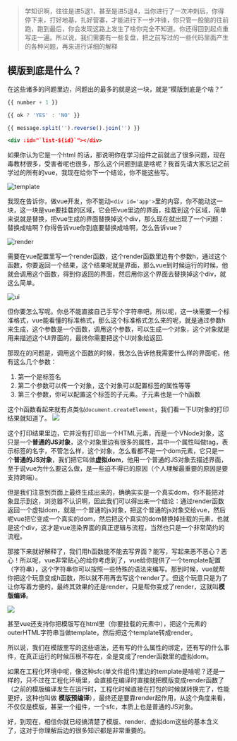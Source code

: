 > 学知识啊，往往是进5退1，甚至是进5退4，当你进行了一次冲刺后，你得停下来，打好地基，扎好营寨，才能进行下一步冲锋，你只管一股脑的往前跑，跑到最后，你会发现这路上发生了啥你完全不知道。你还得回到起点重写走一遍。所以说，我们需要有一些复盘，把之前写过的一些代码里面产生的各种问题，再来进行详细的解释

## 模版到底是什么？

在这些诸多的问题里边，问题出的最多的就是这一块，就是“模版到底是个啥？”

```jsx
{{ number + 1 }}

{{ ok ? 'YES' : 'NO' }}

{{ message.split('').reverse().join('') }}

<div :id="`list-${id}`"></div>
```

如果你认为它是一个html 的话，那说明你在学习组件之前就出了很多问题，现在毒教材很多，受害者呢也很多，那么这个问题到底是啥呢？我首先请大家忘记之前学过的所有的vue，我现在给你下一个结论，你不能这些写。

![template](https://img.picgo.net/2025/07/26/image97e396121cc6546f.png)

我现在告诉你，做vue开发，你不能动```<div id='app'>```里的内容，你不能动这一块，这一块是vue要挂载的区域，它会把vue里边的界面，挂载到这个区域，简单来说就是替换，把vue生成的界面替换掉这个div，那么现在就出现了一个问题：替换成啥啊？你得告诉vue你到底要替换成啥啊，怎么告诉vue？

![render](https://img.picgo.net/2025/07/26/imagee3eb8503d6864c3a.png)

需要在vue配置里写一个render函数，这个render函数里边有个参数h，通过这个函数，你要返回一个结果，这个结果呢就是界面，那么vue到时候运行的时候，他就会调用这个函数，得到你返回的界面，然后用你这个界面去替换掉这个div，就这么简单。

![ui](https://img.picgo.net/2025/07/26/image75fe6e65fb5b4ad3.png)

但你要怎么写呢。你总不能直接自己手写个字符串吧，所以呢，这一块需要一个标准格式，vue能看懂的标准格式，那么这个标准格式怎么来的呢，就是通过参数h来生成，这个参数是一个函数，调用这个参数，可以生成一个对象，这个对象就是用来描述这个UI界面的，最终你需要把这个UI对象给返回.

那现在的问题是，调用这个函数的时候，我怎么告诉他我需要什么样的界面呢，他有这么几个参数：
1. 第一个是标签名
2. 第二个参数可以传一个对象，这个对象可以配置标签的属性等等
3. 第三个参数，你可以配置这个标签的子元素。子元素也是一个h函数


这个h函数看起来就有点类似```document.createElement```，我们看一下UI对象的打印结果就知道了。
![](https://img.picgo.net/2025/07/26/image4939e48f91e49797.png)

这个打印结果里边，它并没有打印出一个HTML元素，而是一个VNode对象，这只是一个**普通的JS对象**，这个对象里边有很多的属性，其中一个属性叫做tag，表示标签的名字，不管怎么样，这个对象，怎么看都不是一个dom元素，它只是一个**普通的JS对象**，我们把它叫做**虚拟dom**，他用一个普通的JS对象去描述界面，至于说vue为什么要这么做，是一些迫不得已的原因（个人理解最重要的原因是要支持跨端）。

但是我们注意到页面上最终生成出来的，确确实实是一个真实dom，你不能把对象显示到这，浏览器不认识啊，因此我们可以得出来一个结论：通过render函数返回一个虚拟dom，就是一个普通的js对象，把这个普通的js对象交给vue，然后呢vue把它变成一个真实的dom，然后把这个真实的dom替换掉挂载的元素，也就是这个div，这才是vue渲染界面的真正逻辑与流程，当然也只是一个非常简约的流程。

那接下来就好解释了，我们用h函数能不能去写界面？能写，写起来恶不恶心？恶心！所以呢，vue非常贴心的给你考虑到了，vue给你提供了一个template配置（字符串），这个字符串你可以按照一些特殊的语法来编写。那到时候，vue就帮你把这个玩意变成h函数，所以就不用再去写这个render了。但这个玩意只是为了让你写着方便的，最终其效果的还是render，只是帮你变成了render，这就叫**模版编译**。

![](https://img.picgo.net/2025/07/26/imageab33801ab59ee9f2.png)


甚至vue还支持你把模版写在html里（你要挂载的元素中），把这个元素的outerHTML字符串当做template，然后把这个template转成render。

所以说，我们在模版里写的这些语法，还有写的什么属性的绑定，还有写的什么事件，在真正运行的时候压根不存在，全是变成了render函数里的虚拟dom。

如果在工程化环境中呢，像这种sfc(单文件组件)里边的template是啥呢？还是一样的，只不过在工程化环境里，会直接在编译时直接就把模版变成render函数了（之前的模版编译发生在运行时，工程化时候直接在打包的时候就转换完了，性能更好，这种也叫做 **模版预编译**），最终还是要靠render起作用，从这个角度来看，不仅仅是模版，甚至一个组件，一个sfc，本质上也是普通的JS对象。

好，到现在，相信你就已经搞清楚了模版、render、虚拟dom这些的基本含义了，这对于你理解后边的很多知识都是非常重要的。
